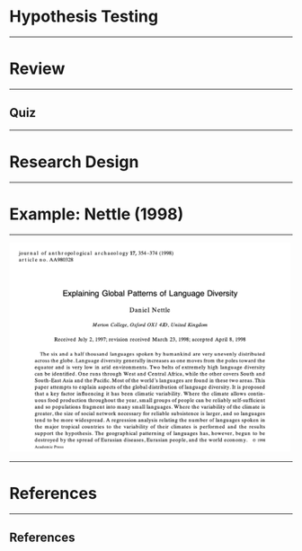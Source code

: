 # Hypothesis Testing

---

# Review

---

## Quiz

---

# Research Design 

---

# Example: Nettle (1998)

---

<img src="https://github.com/ethanweed/Studium_Generale/blob/master/StudiumGenerale2022/Slides/Images/Nettle_0_Abstract.png?raw=true" width="500"/>

---



# References

---

## References


<div id = "refs">




</div>